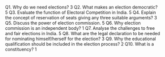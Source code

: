 Q1. Why do we need elections?  3
Q2. What makes an election democratic?  5
Q3. Evaluate the function of Electoral Competition in India. 5
Q4. Explain the concept of reservation of seats giving any three suitable arguments? 3
Q5. Discuss the power of election commission. 5
Q6. Why election commission is an independent body? 1
Q7. Analyse the challenges to free and fair elections in India. 5
Q8. What are the legal declaration to be needed for nominating himself/herself for the election? 3
Q9. Why the educational qualification should be included in the election process? 2
Q10. What is a constituency? 1
